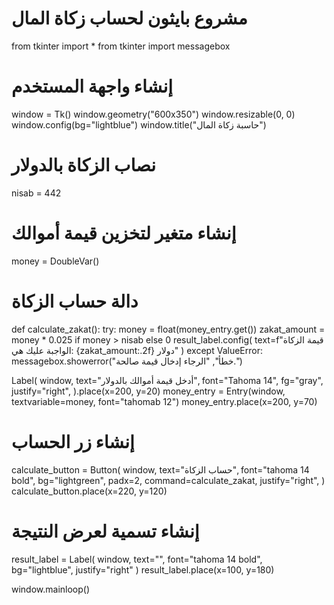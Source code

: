 # مشروع بايثون لحساب زكاة المال
from tkinter import *
from tkinter import messagebox
# إنشاء واجهة المستخدم
window = Tk()
window.geometry("600x350")
window.resizable(0, 0)
window.config(bg="lightblue")
window.title("حاسبة زكاة المال")
# نصاب الزكاة بالدولار
nisab = 442
# إنشاء متغير لتخزين قيمة أموالك
money = DoubleVar()

# دالة حساب الزكاة
def calculate_zakat():
    try:
        money = float(money_entry.get())
        zakat_amount = money * 0.025 if money > nisab else 0
        result_label.config(
            text=f"قيمة الزكاة الواجبة عليك هي: {zakat_amount:.2f} دولار"
        )
    except ValueError:
        messagebox.showerror("خطأ", "الرجاء إدخال قيمة صالحة.")

Label(
    window,
    text="أدخل قيمة أموالك بالدولار",
    font="Tahoma 14",
    fg="gray",
    justify="right",
).place(x=200, y=20)
money_entry = Entry(window, textvariable=money, font="tahomab 12")
money_entry.place(x=200, y=70)

# إنشاء زر الحساب
calculate_button = Button(
    window,
    text="حساب الزكاة",
    font="tahoma 14 bold",
    bg="lightgreen",
    padx=2,
    command=calculate_zakat,
    justify="right",
)
calculate_button.place(x=220, y=120)

# إنشاء تسمية لعرض النتيجة
result_label = Label(
    window, text="", font="tahoma 14 bold", bg="lightblue", justify="right"
)
result_label.place(x=100, y=180)

window.mainloop()
